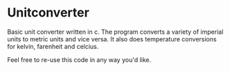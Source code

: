 # Unitconverter

Basic unit converter written in c.
The program converts a variety of imperial units to metric units and vice versa.
It also does temperature conversions for kelvin, farenheit and celcius.

Feel free to re-use this code in any way you'd like. 
